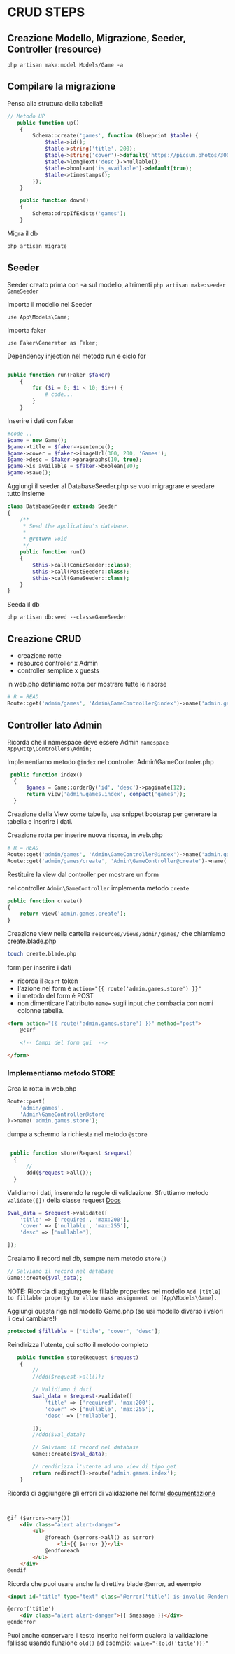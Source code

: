 # CRUD STEPS

## Creazione Modello, Migrazione, Seeder, Controller (resource)

`php artisan make:model Models/Game -a`


## Compilare la migrazione

Pensa alla struttura della tabella!!

```php
// Metodo UP
   public function up()
    {
        Schema::create('games', function (Blueprint $table) {
            $table->id();
            $table->string('title', 200);
            $table->string('cover')->default('https://picsum.photos/300/200');
            $table->longText('desc')->nullable();
            $table->boolean('is_available')->default(true);
            $table->timestamps();
        });
    }

    public function down()
    {
        Schema::dropIfExists('games');
    }

```

Migra il db

`php artisan migrate`

## Seeder

Seeder creato prima con -a sul modello, altrimenti `php artisan make:seeder GameSeeder`

Importa il modello nel Seeder

`use App\Models\Game;`

Importa faker

`use Faker\Generator as Faker;`

Dependency injection nel metodo run e ciclo for

```php

public function run(Faker $faker)
    {
        for ($i = 0; $i < 10; $i++) {
            # code...
        }
    }
```

Inserire i dati con faker

```php
#code ..
$game = new Game();
$game->title = $faker->sentence();
$game->cover = $faker->imageUrl(300, 200, 'Games');
$game->desc = $faker->paragraphs(10, true);
$game->is_available = $faker->boolean(80);
$game->save();
```

Aggiungi il seeder al DatabaseSeeder.php se vuoi migragrare e seedare tutto insieme

```php
class DatabaseSeeder extends Seeder
{
    /**
     * Seed the application's database.
     *
     * @return void
     */
    public function run()
    {
        $this->call(ComicSeeder::class);
        $this->call(PostSeeder::class);
        $this->call(GameSeeder::class);
    }
}

```

Seeda il db

`php artisan db:seed --class=GameSeeder`

## Creazione CRUD

- creazione rotte
- resource controller x Admin
- controller semplice x guests

in web.php definiamo rotta per mostrare tutte le risorse

```php
# R = READ
Route::get('admin/games', 'Admin\GameController@index')->name('admin.games.index');


```


## Controller lato Admin

Ricorda che il namespace deve essere Admin `namespace App\Http\Controllers\Admin;`

Implementiamo metodo `@index` nel controller Admin\GameControler.php

```php
 public function index()
  {
      $games = Game::orderBy('id', 'desc')->paginate(12);
      return view('admin.games.index', compact('games'));
  }

```

Creazione della View come tabella, usa snippet bootsrap per generare la tabella e inserire i dati.


Creazione rotta per inserire nuova risorsa, in web.php


```php
# R = READ
Route::get('admin/games', 'Admin\GameController@index')->name('admin.games.index');
Route::get('admin/games/create', 'Admin\GameController@create')->name('admin.games.create');
```

Restituire la view dal controller per mostrare un form

nel controller `Admin\GameController` implementa metodo `create`

```php
public function create()
{
    return view('admin.games.create');
}
```

Creazione view nella cartella `resources/views/admin/games/` che chiamiamo create.blade.php

```bash
touch create.blade.php 

```

form per inserire i dati

- ricorda il `@csrf` token
- l'azione nel form é `action="{{ route('admin.games.store') }}"`
- il metodo del form é POST
- non dimenticare l'attributo `name=` sugli input che combacia con nomi colonne tabella.

```html
<form action="{{ route('admin.games.store') }}" method="post">
    @csrf

    <!-- Campi del form qui  -->

</form>

```

### Implementiamo metodo STORE

Crea la rotta in web.php

```php
Route::post(
    'admin/games',
    'Admin\GameController@store'
)->name('admin.games.store');
```

dumpa a schermo la richiesta nel metodo `@store`

```php

 public function store(Request $request)
  {
      //
      ddd($request->all());
  }

```

Validiamo i dati, inserendo le regole di validazione. Sfruttiamo metodo `validate([])` della classe request
[Docs](https://laravel.com/docs/7.x/validation#validation-quickstart)

```php
$val_data = $request->validate([
    'title' => ['required', 'max:200'],
    'cover' => ['nullable', 'max:255'],
    'desc' => ['nullable'],

]);

```

Creaiamo il record nel db, sempre nem metodo `store()`

```php
// Salviamo il record nel database
Game::create($val_data);

```

NOTE: Ricorda di aggiungere le fillable properties nel modello `Add [title] to fillable property to allow mass assignment on [App\Models\Game].`

Aggiungi questa riga nel modello Game.php (se usi modello diverso i valori li devi cambiare!)

```php
protected $fillable = ['title', 'cover', 'desc'];
```

Reindirizza l'utente, qui sotto il metodo completo

```php
   public function store(Request $request)
    {
        //
        //ddd($request->all());

        // Validiamo i dati
        $val_data = $request->validate([
            'title' => ['required', 'max:200'],
            'cover' => ['nullable', 'max:255'],
            'desc' => ['nullable'],

        ]);
        //ddd($val_data);

        // Salviamo il record nel database
        Game::create($val_data);

        // rendirizza l'utente ad una view di tipo get
        return redirect()->route('admin.games.index');
    }

```

Ricorda di aggiungere gli errori di validazione nel form!
[documentazione](https://laravel.com/docs/7.x/validation#quick-displaying-the-validation-errors)

```html


@if ($errors->any())
    <div class="alert alert-danger">
        <ul>
            @foreach ($errors->all() as $error)
                <li>{{ $error }}</li>
            @endforeach
        </ul>
    </div>
@endif


```

Ricorda che puoi usare anche la direttiva blade @error, ad esempio

```html
<input id="title" type="text" class="@error('title') is-invalid @enderror">

@error('title')
    <div class="alert alert-danger">{{ $message }}</div>
@enderror

```

Puoi anche conservare il testo inserito nel form qualora la validazione fallisse usando funzione `old()`
ad esempio:
`value="{{old('title')}}"`
